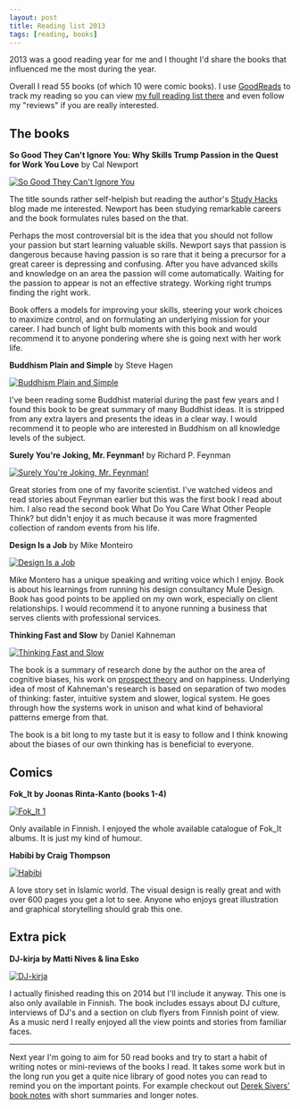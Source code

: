 ```yaml
---
layout: post
title: Reading list 2013
tags: [reading, books]
---
```


2013 was a good reading year for me and I thought I'd share the books that influenced me the most during the year.

Overall I read 55 books (of which 10 were comic books). I use [GoodReads](https://www.goodreads.com/) to track my reading so you can view [my full reading list there](https://www.goodreads.com/review/list/3603997-vesa-v-nsk?read_at=2013&view=table) and even follow my "reviews" if you are really interested.

## The books

**So Good They Can't Ignore You: Why Skills Trump Passion in the Quest for Work You Love** by Cal Newport

[![So Good They Can't Ignore You](/images/2014/so-good-they-cant-ignore-you.jpg)](http://www.amazon.com/gp/product/1455509124/ref=as_li_ss_tl?ie=UTF8&camp=1789&creative=390957&creativeASIN=1455509124&linkCode=as2&tag=vesan-20)

The title sounds rather self-helpish but reading the author's [Study Hacks](http://calnewport.com/blog/) blog made me interested. Newport has been studying remarkable careers and the book formulates rules based on the that.

Perhaps the most controversial bit is the idea that you should not follow your passion but start learning valuable skills. Newport says that passion is dangerous because having passion is so rare that it being a precursor for a great career is depressing and confusing. After you have advanced skills and knowledge on an area the passion will come automatically. Waiting for the passion to appear is not an effective strategy. Working right trumps finding the right work.

Book offers a models for improving your skills, steering your work choices to maximize control, and on formulating an underlying mission for your career. I had bunch of light bulb moments with this book and would recommend it to anyone pondering where she is going next with her work life.

**Buddhism Plain and Simple** by Steve Hagen

[![Buddhism Plain and Simple](/images/2014/buddhism_plain_and_simple.jpg)](http://www.amazon.com/gp/product/0767903323/ref=as_li_ss_tl?ie=UTF8&camp=1789&creative=390957&creativeASIN=0767903323&linkCode=as2&tag=vesan-20)

I've been reading some Buddhist material during the past few years and I found this book to be great summary of many Buddhist ideas. It is stripped from any extra layers and presents the ideas in a clear way. I would recommend it to people who are interested in Buddhism on all knowledge levels of the subject.

**Surely You're Joking, Mr. Feynman!** by Richard P. Feynman

[![Surely You're Joking, Mr. Feynman!](/images/2014/surely_you_are_joking.jpg)](http://www.amazon.com/gp/product/B003V1WXKU/ref=as_li_ss_tl?ie=UTF8&camp=1789&creative=390957&creativeASIN=B003V1WXKU&linkCode=as2&tag=vesan-20)

Great stories from one of my favorite scientist. I've watched videos and read stories about Feynman earlier but this was the first book I read about him. I also read the second book What Do You Care What Other People Think? but didn't enjoy it as much because it was more fragmented collection of random events from his life.

**Design Is a Job** by Mike Monteiro

[![Design Is a Job](/images/2014/design_is_a_job.jpg)](http://www.abookapart.com/products/design-is-a-job)

Mike Montero has a unique speaking and writing voice which I enjoy. Book is about his learnings from running his design consultancy Mule Design. Book has good points to be applied on my own work, especially on client relationships. I would recommend it to anyone running a business that serves clients with professional services.

**Thinking Fast and Slow** by Daniel Kahneman

[![Thinking Fast and Slow](/images/2014/Thinking,_Fast_and_Slow.jpg)](http://www.amazon.com/gp/product/0374533555/ref=as_li_ss_tl?ie=UTF8&camp=1789&creative=390957&creativeASIN=0374533555&linkCode=as2&tag=vesan-20)

The book is a summary of research done by the author on the area of cognitive biases, his work on [prospect theory](http://en.wikipedia.org/wiki/Prospect_theory) and on happiness. Underlying idea of most of Kahneman's research is based on separation of two modes of thinking: faster, intuitive system and slower, logical system. He goes through how the systems work in unison and what kind of behavioral patterns emerge from that.

The book is a bit long to my taste but it is easy to follow and I think knowing about the biases of our own thinking has is beneficial to everyone.

## Comics

**Fok_It by Joonas Rinta-Kanto (books 1-4)**

[![Fok_It 1](/images/2014/fokit1-albumi.jpg)](http://www.kreegah.net/index.php?_a=viewCat&catId=13)

Only available in Finnish. I enjoyed the whole available catalogue of Fok\_It albums. It is just my kind of humour.

**Habibi by Craig Thompson**

[![Habibi](/images/2014/Habibi.jpg)](http://www.amazon.com/gp/product/0375424148/ref=as_li_ss_tl?ie=UTF8&camp=1789&creative=390957&creativeASIN=0375424148&linkCode=as2&tag=vesan-20)

A love story set in Islamic world. The visual design is really great and with over 600 pages you get a lot to see. Anyone who enjoys great illustration and graphical storytelling should grab this one.

## Extra pick

**DJ-kirja by Matti Nives & Iina Esko**

[![DJ-kirja](/images/2014/dj_kirja.jpg)](https://www.facebook.com/djkirja)

I actually finished reading this on 2014 but I'll include it anyway. This one is also only available in Finnish. The book includes essays about DJ culture, interviews of DJ's and a section on club flyers from Finnish point of view. As a music nerd I really enjoyed all the view points and stories from familiar faces.

- - -

Next year I'm going to aim for 50 read books and try to start a habit of writing notes or mini-reviews of the books I read. It takes some work but in the long run you get a quite nice library of good notes you can read to remind you on the important points. For example checkout out [Derek Sivers' book notes](http://sivers.org/book) with short summaries and longer notes.
